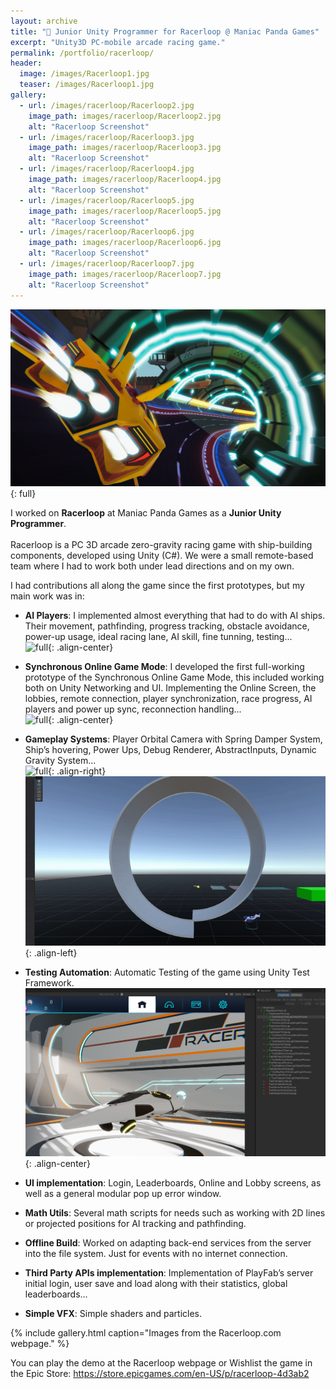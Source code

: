 ```yaml
---
layout: archive
title: "🚀 Junior Unity Programmer for Racerloop @ Maniac Panda Games"
excerpt: "Unity3D PC-mobile arcade racing game."
permalink: /portfolio/racerloop/
header:
  image: /images/Racerloop1.jpg
  teaser: /images/Racerloop1.jpg
gallery:
  - url: /images/racerloop/Racerloop2.jpg
    image_path: images/racerloop/Racerloop2.jpg
    alt: "Racerloop Screenshot"
  - url: /images/racerloop/Racerloop3.jpg
    image_path: images/racerloop/Racerloop3.jpg
    alt: "Racerloop Screenshot"
  - url: /images/racerloop/Racerloop4.jpg
    image_path: images/racerloop/Racerloop4.jpg
    alt: "Racerloop Screenshot"
  - url: /images/racerloop/Racerloop5.jpg
    image_path: images/racerloop/Racerloop5.jpg
    alt: "Racerloop Screenshot"
  - url: /images/racerloop/Racerloop6.jpg
    image_path: images/racerloop/Racerloop6.jpg
    alt: "Racerloop Screenshot"
  - url: /images/racerloop/Racerloop7.jpg
    image_path: images/racerloop/Racerloop7.jpg
    alt: "Racerloop Screenshot"
---
```


![full](/images/Racerloop1.jpg){: full}

I worked on **Racerloop** at Maniac Panda Games as a **Junior Unity Programmer**.
<br><br>Racerloop is a PC 3D arcade zero-gravity racing game with ship-building components, developed using Unity (C#). We were a small remote-based team where I had to work both under lead directions and on my own.

I had contributions all along the game since the first prototypes, but my main work was in:
- **AI Players**: I implemented almost everything that had to do with AI ships. Their movement, pathfinding, progress tracking, obstacle avoidance, power-up usage, ideal racing lane, AI skill, fine tunning, testing...
<br>![full](/images/racerloop/ezgif-1-b6f170d22e.gif){: .align-center}

- **Synchronous Online Game Mode**: I developed the first full-working prototype of the Synchronous Online Game Mode, this included working both on Unity Networking and UI. Implementing the Online Screen, the lobbies, remote connection, player synchronization, race progress, AI players and power up sync, reconnection handling...
<br>![full](/images/racerloop/ezgif-3-2279a6cc27.gif){: .align-center}

- **Gameplay Systems**: Player Orbital Camera with Spring Damper System, Ship’s hovering, Power Ups, Debug Renderer, AbstractInputs, Dynamic Gravity System...
<br>![full](/images/racerloop/ezgif-2-6595f0e17e.gif){: .align-right}
<br>![full](/images/racerloop/ezgif-5-32998c4530.gif){: .align-left}

- **Testing Automation**: Automatic Testing of the game using Unity Test Framework.
<br>![full](/images/racerloop/racerlooptests.png){: .align-center}

- **UI implementation**: Login, Leaderboards, Online and Lobby screens, as well as a general modular pop up error window.

- **Math Utils**: Several math scripts for needs such as working with 2D lines or projected positions for AI tracking and pathfinding.

- **Offline Build**: Worked on adapting back-end services from the server into the file system. Just for events with no internet connection.

- **Third Party APIs implementation**: Implementation of PlayFab’s server initial login, user save and load along with their statistics, global leaderboards...

- **Simple VFX**: Simple shaders and particles.

{% include gallery.html caption="Images from the Racerloop.com webpage." %}

You can play the demo at the Racerloop webpage or Wishlist the game in the Epic Store:
https://store.epicgames.com/en-US/p/racerloop-4d3ab2